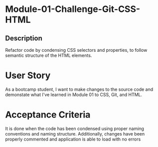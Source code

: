 # Module-01-Challenge-Git-CSS-HTML

## Description
Refactor code by condensing CSS selectors and properties, to follow semantic structure of the HTML elements.

# User Story
As a bootcamp student, I want to make changes to the source code and demonstate what I've learned in Module 01 to CSS, Git, and HTML.

# Acceptance Criteria
It is done when the code has been condensed using proper naming conventions and naming structure. Additionally, changes have been properly commented and application is able to load with no errors